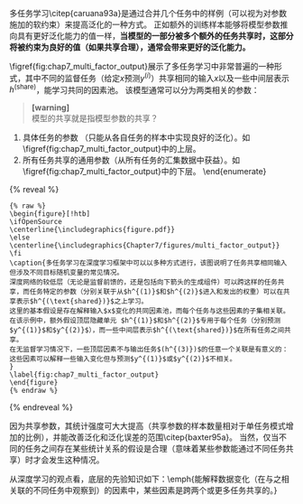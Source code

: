 多任务学习\citep{caruana93a}是通过合并几个任务中的样例（可以视为对参数施加的软约束）来提高泛化的一种方式。
正如额外的训练样本能够将模型参数推向具有更好泛化能力的值一样，**当模型的一部分被多个额外的任务共享时，这部分将被约束为良好的值（如果共享合理），通常会带来更好的泛化能力。**


\figref{fig:chap7_multi_factor_output}展示了多任务学习中非常普遍的一种形式，其中不同的监督任务（给定$x$预测$y^{(i)}$）共享相同的输入$x$以及一些中间层表示$h^{(\text{share})}$，能学习共同的因素池。
该模型通常可以分为两类相关的参数：  
> **[warning]**  
模型的共享就是指模型参数的共享？  

1. 具体任务的参数 （只能从各自任务的样本中实现良好的泛化）。如\figref{fig:chap7_multi_factor_output}中的上层。
2. 所有任务共享的通用参数（从所有任务的汇集数据中获益）。如\figref{fig:chap7_multi_factor_output}中的下层。
\end{enumerate}  

{% reveal %}
```
{% raw %}
\begin{figure}[!htb]
\ifOpenSource
\centerline{\includegraphics{figure.pdf}}
\else
\centerline{\includegraphics{Chapter7/figures/multi_factor_output}}
\fi
\caption{多任务学习在深度学习框架中可以以多种方式进行，该图说明了任务共享相同输入但涉及不同目标随机变量的常见情况。
深度网络的较低层（无论是监督前馈的，还是包括向下箭头的生成组件）可以跨这样的任务共享，而任务特定的参数（分别关联于从$h^{(1)}$和$h^{(2)}$进入和发出的权重）可以在共享表示$h^{(\text{shared})}$之上学习。
这里的基本假设是存在解释输入$x$变化的共同因素池，而每个任务与这些因素的子集相关联。
在该示例中，额外假设顶层隐藏单元 $h^{(1)}$和$h^{(2)}$专用于每个任务（分别预测$y^{(1)}$和$y^{(2)}$），而一些中间层表示$h^{(\text{shared})}$在所有任务之间共享。
在无监督学习情况下，一些顶层因素不与输出任务$(h^{(3)})$的任意一个关联是有意义的：这些因素可以解释一些输入变化但与预测$y^{(1)}$或$y^{(2)}$不相关。
}
\label{fig:chap7_multi_factor_output}
\end{figure}
{% endraw %}
```
{% endreveal %}

因为共享参数，其统计强度可大大提高（共享参数的样本数量相对于单任务模式增加的比例），并能改善泛化和泛化误差的范围\citep{baxter95a}。
当然，仅当不同的任务之间存在某些统计关系的假设是合理（意味着某些参数能通过不同任务共享）时才会发生这种情况。

从深度学习的观点看，底层的先验知识如下：\emph{能解释数据变化（在与之相关联的不同任务中观察到）的因素中，某些因素是跨两个或更多任务共享的。}